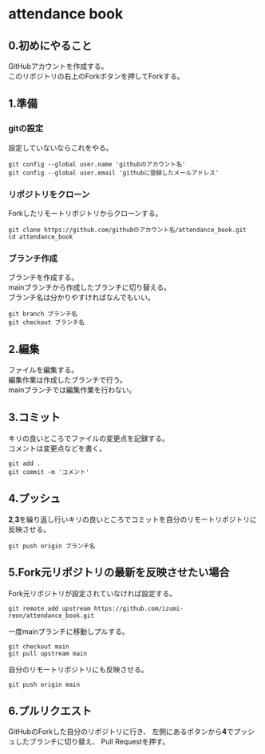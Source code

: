 # attendance book
## 0.初めにやること
GitHubアカウントを作成する。  
このリポジトリの右上のForkボタンを押してForkする。
## 1.準備
### gitの設定
設定していないならこれをやる。
```
git config --global user.name 'githubのアカウント名'
git config --global user.email 'githubに登録したメールアドレス'
```
### リポジトリをクローン
Forkしたリモートリポジトリからクローンする。
```
git clone https://github.com/githubのアカウント名/attendance_book.git
cd attendance_book
```
### ブランチ作成
ブランチを作成する。  
mainブランチから作成したブランチに切り替える。  
ブランチ名は分かりやすければなんでもいい。
```
git branch ブランチ名
git checkout ブランチ名
```
## 2.編集
ファイルを編集する。  
編集作業は作成したブランチで行う。  
mainブランチでは編集作業を行わない。
## 3.コミット
キリの良いところでファイルの変更点を記録する。  
コメントは変更点などを書く。
```
git add .
git commit -m 'コメント'
```
## 4.プッシュ
**2**,**3**を繰り返し行いキリの良いところでコミットを自分のリモートリポジトリに反映させる。
```
git push origin ブランチ名
```
## 5.Fork元リポジトリの最新を反映させたい場合
Fork元リポジトリが設定されていなければ設定する。
```
git remote add upstream https://github.com/izumi-reon/attendance_book.git
```
一度mainブランチに移動しプルする。
```
git checkout main
git pull upstream main
```
自分のリモートリポジトリにも反映させる。
```
git push origin main
```
## 6.プルリクエスト
GitHubのForkした自分のリポジトリに行き、
左側にあるボタンから**4**でプッシュしたブランチに切り替え、
Pull Requestを押す。
